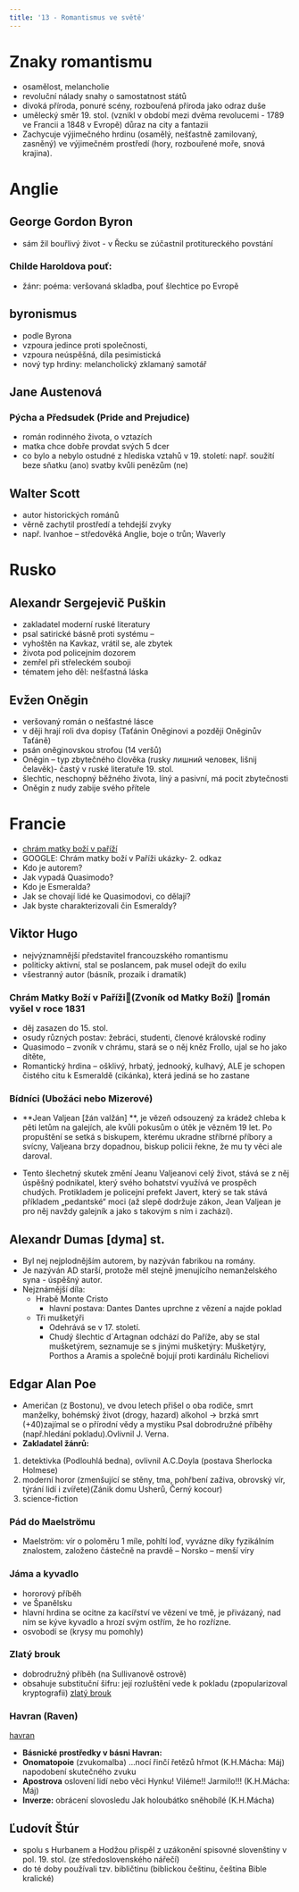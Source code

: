 ```yaml
---
title: '13 - Romantismus ve světě'
---
```


# Znaky romantismu
* osamělost, melancholie
* revoluční nálady snahy o samostatnost států
* divoká příroda, ponuré scény, rozbouřená příroda jako odraz duše
* umělecký směr 19. stol. (vznikl v období mezi dvěma revolucemi - 1789 ve Francii a 1848 v Evropě) důraz na city a fantazii
* Zachycuje výjimečného hrdinu (osamělý, nešťastně zamilovaný, zasněný) ve výjimečném prostředí (hory, rozbouřené moře, snová krajina).

# Anglie

## George Gordon Byron
* sám žil bouřlivý život - v Řecku se zúčastnil protitureckého povstání

### Childe Haroldova pouť:
* žánr: poéma: veršovaná skladba, pouť šlechtice po Evropě

## byronismus

* podle Byrona
* vzpoura jedince proti společnosti,
* vzpoura neúspěšná, díla pesimistická
* nový typ hrdiny: melancholický zklamaný samotář

## Jane Austenová

### Pýcha a Předsudek (Pride and Prejudice)
* román rodinného života, o vztazích
* matka chce dobře provdat svých 5 dcer
* co bylo a nebylo ostudné z hlediska vztahů v 19. století: např. soužití beze sňatku (ano) svatby kvůli penězům (ne)

## Walter Scott
* autor historických románů
* věrně zachytil prostředí a tehdejší zvyky
* např. Ivanhoe – středověká Anglie, boje o trůn; Waverly

# Rusko

## Alexandr Sergejevič Puškin
* zakladatel moderní ruské literatury
* psal satirické básně proti systému – 
* vyhoštěn na Kavkaz, vrátil se, ale zbytek 
* života pod policejním dozorem
* zemřel při střeleckém souboji
* tématem jeho děl: nešťastná láska

## Evžen Oněgin
* veršovaný román o nešťastné lásce
* v ději hrají roli dva dopisy (Taťánin Oněginovi a později Oněginův Taťáně)
* psán oněginovskou strofou (14 veršů)
* Oněgin – typ zbytečného člověka (rusky лишний человек, lišnij čelavěk)- častý v ruské literatuře 19. stol.
* šlechtic, neschopný běžného života, líný a pasivní, má pocit zbytečnosti  
* Oněgin z nudy zabije svého přítele

# Francie
* [chrám matky boží v paříží](http://ld.johanesville.net/hugo-01-chram-matky-bozi-v-parizi)
* GOOGLE: Chrám matky boží v Paříži ukázky- 2. odkaz
* Kdo je autorem?
* Jak vypadá Quasimodo?
* Kdo je Esmeralda?
* Jak se chovají lidé ke Quasimodovi, co dělají?
* Jak byste charakterizovali čin Esmeraldy?

## Viktor Hugo
* nejvýznamnější představitel francouzského romantismu
* politicky aktivní, stal se poslancem, pak musel odejít do exilu
* všestranný autor (básník, prozaik i dramatik)

### Chrám Matky Boží v Paříži(Zvoník od Matky Boží) román vyšel v roce 1831
* děj zasazen do 15. stol.
* osudy různých postav: žebráci, studenti, členové královské rodiny
* Quasimodo – zvoník v chrámu, stará se o něj kněz Frollo, ujal se ho jako dítěte,
* Romantický hrdina – ošklivý, hrbatý, jednooký, kulhavý, ALE je schopen čistého citu k Esmeraldě (cikánka), která jediná se ho zastane

### Bídníci (Ubožáci nebo Mizerové)

* **Jean Valjean [žán valžán] **, je vězeň odsouzený za krádež chleba k pěti letům na galejích, ale kvůli pokusům o útěk je vězněm 19 let. Po propuštění se setká s biskupem, kterému ukradne stříbrné příbory a svícny, Valjeana brzy dopadnou, biskup policii řekne, že mu ty věci ale daroval. 

* Tento šlechetný skutek změní Jeanu Valjeanovi celý život, stává se z něj úspěšný podnikatel, který svého bohatství využívá ve prospěch chudých. Protikladem je policejní prefekt Javert, který se tak stává příkladem „pedantské“ moci (až slepě dodržuje zákon, Jean Valjean je pro něj navždy galejník a jako s takovým s ním i zachází). 

## Alexandr Dumas [dyma] st.

* Byl nej nejplodnějším autorem, by nazýván fabrikou na romány.
* Je nazýván AD starší, protože měl stejně jmenujícího nemanželského syna - úspěšný autor.
* Nejznámější díla:
	* Hrabě Monte Cristo
		* hlavní postava: Dantes Dantes uprchne z vězení a najde poklad 
	* Tři mušketýři
		* Odehrává se v 17. století.
		* Chudý šlechtic d´Artagnan odchází do Paříže, aby se stal mušketýrem, seznamuje se s jinými mušketýry: Mušketýry, Porthos a Aramis a společně bojují proti kardinálu Richeliovi 

## Edgar Alan Poe
* Američan (z Bostonu), ve dvou letech přišel o oba rodiče, smrt manželky, bohémský život (drogy, hazard) alkohol → brzká smrt (+40)zajímal se o přírodní vědy a mystiku Psal dobrodružné příběhy (např.hledání pokladu).Ovlivnil J. Verna.
* **Zakladatel žánrů:**
1. detektivka (Podlouhlá bedna), ovlivnil A.C.Doyla (postava Sherlocka Holmese)
2. moderní horor (zmenšující se stěny, tma, pohřbení zaživa, obrovský vír, týrání lidí i zvířete)(Zánik domu Usherů, Černý kocour)
3. science-fiction

### Pád do Maelströmu 
* Maelström: vír o poloměru 1 míle, pohltí loď, vyvázne díky fyzikálním znalostem, založeno částečně na pravdě – Norsko – menší víry

### Jáma a kyvadlo
* hororový příběh
* ve Španělsku
* hlavní hrdina se ocitne za kacířství ve vězení ve tmě, je přivázaný, nad ním se kýve kyvadlo a hrozí svým ostřím, že ho rozřízne.
* osvobodí se (krysy mu pomohly)
  
### Zlatý brouk
* dobrodružný příběh (na Sullivanově ostrově)
* obsahuje substituční šifru: její rozluštění vede k pokladu (zpopularizoval kryptografii)
[zlatý brouk](http://www.pdfknihy.maxzone.eu/books/jine/zlaty_chrobak-poe.pdf)

### Havran (Raven) 
[havran](https://www.pf.jcu.cz/stru/katedry/aj/doc/sukdolova/ual-havran.pdf)
* **Básnické prostředky v básni Havran:**
* **Onomatopoie** (zvukomalba) …nocí řinčí řetězů hřmot (K.H.Mácha: Máj) napodobení skutečného zvuku
* **Apostrova** oslovení lidí nebo věci Hynku! Viléme!! Jarmilo!!! (K.H.Mácha: Máj)
* **Inverze:** obrácení slovosledu Jak holoubátko sněhobílé (K.H.Mácha) 

## Ľudovít Štúr
* spolu s Hurbanem a Hodžou přispěl z uzákonění spisovné slovenštiny v pol. 19. stol. (ze středoslovenského nářečí)
* do té doby používali tzv. bibličtinu (biblickou češtinu, čeština Bible kralické)

